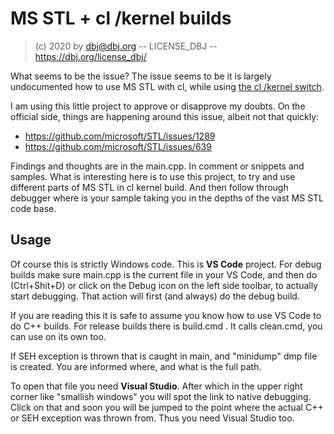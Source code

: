 
# MS STL + cl /kernel builds

> (c) 2020 by dbj@dbj.org -- LICENSE_DBJ -- https://dbj.org/license_dbj/

What seems to be the issue? The issue seems to be it is largely undocumented how to use MS STL with cl, while using [the cl /kernel switch](https://docs.microsoft.com/en-us/cpp/build/reference/kernel-create-kernel-mode-binary?view=vs-2019).

I am using this little project to approve or disapprove my doubts. On the official side, things are happening around this issue, albeit not that quickly:

- https://github.com/microsoft/STL/issues/1289
- https://github.com/microsoft/STL/issues/639


Findings and thoughts are in the main.cpp. In comment or snippets and samples. What is interesting here is to use this project, to try and use different parts of MS STL in cl kernel build. And then follow through debugger where is your sample taking you in the depths of the vast MS STL code base.

## Usage

Of course this is strictly Windows code. This is **VS Code** project. For debug builds make sure main.cpp is the current file in your VS Code, and then do (Ctrl+Shit+D) or click on the Debug icon on the left side toolbar, to actually start debugging. That action will first (and always) do the  debug build. 

If you are reading this it is safe to assume you know how to use VS Code to do C++ builds. For release builds there is build.cmd . It calls clean.cmd, you can use on its own too.

If SEH exception is thrown that is caught in main, and "minidump" dmp file is created. You are informed where, and what is the full path.

To open that file you need **Visual Studio**. After which in the upper right corner like "smallish windows" you will spot the link to native debugging. Click on that and soon you will be jumped to the point where the actual C++ or SEH exception was thrown from. Thus you need Visual Studio too.


